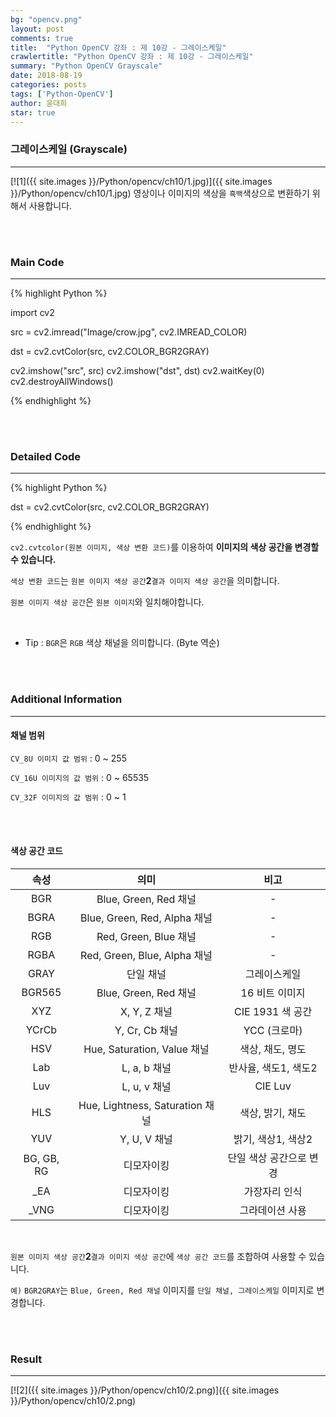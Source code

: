 ```yaml
---
bg: "opencv.png"
layout: post
comments: true
title:  "Python OpenCV 강좌 : 제 10강 - 그레이스케일"
crawlertitle: "Python OpenCV 강좌 : 제 10강 - 그레이스케일"
summary: "Python OpenCV Grayscale"
date: 2018-08-19
categories: posts
tags: ['Python-OpenCV']
author: 윤대희
star: true
---
```


### 그레이스케일 (Grayscale) ###
----------
[![1]({{ site.images }}/Python/opencv/ch10/1.jpg)]({{ site.images }}/Python/opencv/ch10/1.jpg)
영상이나 이미지의 색상을 `흑백`색상으로 변환하기 위해서 사용합니다.

<br>
<br>

### Main Code ###
----------

{% highlight Python %}

import cv2

src = cv2.imread("Image/crow.jpg", cv2.IMREAD_COLOR)

dst = cv2.cvtColor(src, cv2.COLOR_BGR2GRAY)

cv2.imshow("src", src)
cv2.imshow("dst", dst)
cv2.waitKey(0)
cv2.destroyAllWindows()

{% endhighlight %}

<br>
<br>

### Detailed Code ###
----------

{% highlight Python %}

dst = cv2.cvtColor(src, cv2.COLOR_BGR2GRAY)

{% endhighlight %}

`cv2.cvtcolor(원본 이미지, 색상 변환 코드)`를 이용하여 **이미지의 색상 공간을 변경할 수 있습니다.**

`색상 변환 코드`는 `원본 이미지 색상 공간`**2**`결과 이미지 색상 공간`을 의미합니다.

`원본 이미지 색상 공간`은 `원본 이미지`와 일치해야합니다.

<br>

* Tip : `BGR`은 `RGB` 색상 채널을 의미합니다. (Byte 역순)

<br>
<br>

### Additional Information ###
----------

#### 채널 범위 ###

`CV_8U 이미지 값 범위` : 0 ~ 255

`CV_16U 이미지의 값 범위` : 0 ~ 65535

`CV_32F 이미지의 값 범위` : 0 ~ 1

<br>
<br>

#### 색상 공간 코드 ###

|    속성    |               의미              |           비고          |
|:----------:|:-------------------------------:|:-----------------------:|
|     BGR    |      Blue, Green, Red 채널      |            -            |
|    BGRA    |   Blue, Green, Red, Alpha 채널  |            -            |
|     RGB    |      Red, Green, Blue 채널      |            -            |
|    RGBA    |   Red, Green, Blue, Alpha 채널  |            -            |
|    GRAY    |            단일 채널            |       그레이스케일      |
|   BGR565   |      Blue, Green, Red 채널      |      16 비트 이미지     |
|     XYZ    |           X, Y, Z 채널          |     CIE 1931 색 공간    |
|    YCrCb   |          Y, Cr, Cb 채널         |       YCC (크로마)      |
|     HSV    |   Hue, Saturation, Value 채널   |     색상, 채도, 명도    |
|     Lab    |           L, a, b 채널          |   반사율, 색도1, 색도2  |
|     Luv    |           L, u, v 채널          |         CIE Luv         |
|     HLS    | Hue, Lightness, Saturation 채널 |     색상, 밝기, 채도    |
|     YUV    |           Y, U, V 채널          |    밝기, 색상1, 색상2   |
| BG, GB, RG |            디모자이킹           | 단일 색상 공간으로 변경 |
|     _EA    |            디모자이킹           |      가장자리 인식      |
|    _VNG    |            디모자이킹           |     그라데이션 사용     |

<br>

`원본 이미지 색상 공간`**2**`결과 이미지 색상 공간`에 `색상 공간 코드`를 조합하여 사용할 수 있습니다.

`예)` `BGR2GRAY`는 `Blue, Green, Red 채널` 이미지를 `단일 채널, 그레이스케일` 이미지로 변경합니다.

<br>
<br>

### Result ###
----------

[![2]({{ site.images }}/Python/opencv/ch10/2.png)]({{ site.images }}/Python/opencv/ch10/2.png)


